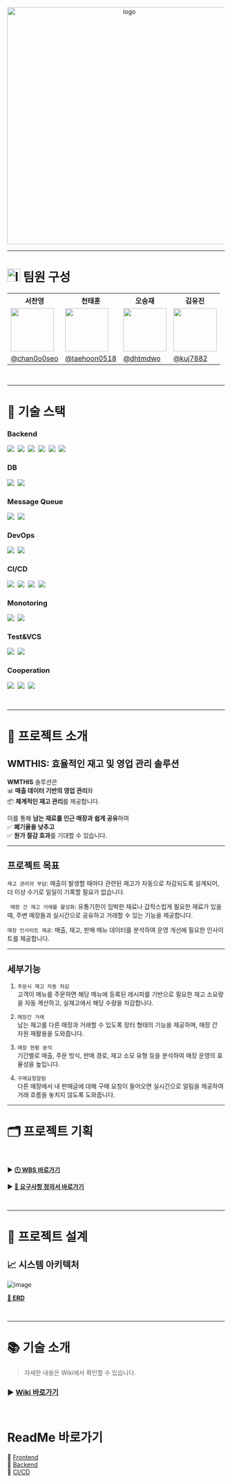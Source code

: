 <div align="center">
  <img src="./readme-images/icon.png" alt="logo" width="550">
</div>

 ---

# <img src="https://i.namu.wiki/i/i4lq7xgSiZoHNJFK7Zcon9-4AJtQMNsCoezqrOcBIgoIst9dfGMn863K0Qmru8prJDtUvOLHky_uuVwGqkuE6MhHGBwrLeMP7cc72-XSaHUdmz8r11xhxCo-pKesnUfavCgH9etSvzhKezlFQ37MIg.svg" alt="logo" width="30"> 팀원 구성

<div align="center">
  <table>
    <tr>
      <th>서찬영</th>
      <th>천태훈</th>
      <th>오승재</th>
      <th>김유진</th>
    </tr>
    <tr>
      <td><img src="./readme-images/no.webp" width="100" height="100"/></td>
       <td><img src="./readme-images/honoka.webp" width="100" height="100"/></td>
       <td><img src="./readme-images/ni.webp" width="100" height="100"/></td>
       <td><img src="./readme-images/eri.webp" width="100" height="100"/></td>
    </tr>
    <tr>
      <td><a href="https://github.com/chan0o0seo">@chan0o0seo</a></td>
      <td><a href="https://github.com/taehoon0518">@taehoon0518</a></td>
      <td><a href="https://github.com/dhtmdwo">@dhtmdwo</a></td>
      <td><a href="https://github.com/kuj7882">@kuj7882</a></td>
    </tr>
  </table>
</div>

<br>

---

# 🔧 기술 스택

### Backend


<img src="https://img.shields.io/badge/SpringBatch-%236DB33F?style=&logo=spring">&nbsp;
<img src="https://img.shields.io/badge/Java-%23ED8B00?logo=openjdk&logoColor=white">&nbsp;
<img src="https://img.shields.io/badge/SpringBoot-%236DB33F?logo=springboot&logoColor=white">&nbsp;
<img src="https://img.shields.io/badge/SpringSecurity-%236DB33F?logo=springsecurity&logoColor=white">&nbsp;
<img src="https://img.shields.io/badge/Gradle-%2302306C?logo=gradle&logoColor=white">&nbsp;
<img src="https://img.shields.io/badge/JWT-%23000000?logo=jsonwebtokens&logoColor=white">&nbsp;


### DB


<img src="https://img.shields.io/badge/Redis-%23DC382D?logo=redis&logoColor=white">&nbsp;
<img src="https://img.shields.io/badge/MariaDB-%23003545?logo=mariadb&logoColor=white">&nbsp;

### Message Queue

<img src="https://img.shields.io/badge/Kafka-%2300111C?logo=apachekafka&logoColor=white">&nbsp;
<img src="https://img.shields.io/badge/ZooKeeper-%236C3A1D?logo=apache&logoColor=white">&nbsp;

### DevOps


<img src="https://img.shields.io/badge/Ansible-%23000000?logo=ansible&logoColor=white">&nbsp;
<img src="https://img.shields.io/badge/Helm-%230074C1?logo=helm&logoColor=white">&nbsp;

### CI/CD

<img src="https://img.shields.io/badge/Kubernetes-%23326CE5?logo=kubernetes&logoColor=white">&nbsp;
<img src="https://img.shields.io/badge/Docker-002260?style=flat&logo=docker&logoColor=white">&nbsp;
<img src="https://img.shields.io/badge/Jenkins-CF4045?style=flat&logo=jenkins&logoColor=white">&nbsp;
<img src="https://img.shields.io/badge/GitHub%20Webhook-%23181717?logo=github&logoColor=white">&nbsp;

### Monotoring

<img src="https://img.shields.io/badge/Grafana-F46800?style=flat&logo=Grafana&logoColor=white">&nbsp;
<img src="https://img.shields.io/badge/Prometheus-E6522C?style=flat&logo=Prometheus&logoColor=white">&nbsp;

### Test&VCS

<img src="https://img.shields.io/badge/Locust-%23000000?logo=python&logoColor=white">&nbsp;
<img src="https://img.shields.io/badge/Git-F05032?style=flat&logo=git&logoColor=white">&nbsp;

### Cooperation

<img src="https://img.shields.io/badge/GitHub-181717?style=flat&logo=github&logoColor=white">&nbsp;
<img src="https://img.shields.io/badge/Discord-5865F2?style=flat&logo=Discord&logoColor=white">&nbsp;
<img src="https://img.shields.io/badge/Figma-F24E1E?style=flat&logo=Figma&logoColor=white">&nbsp;

<br>

---

# 🔮 프로젝트 소개

## **WMTHIS: 효율적인 재고 및 영업 관리 솔루션**

**WMTHIS** 솔루션은  
📊 **매출 데이터 기반의 영업 관리**와  
📦 **체계적인 재고 관리**를 제공합니다.

이를 통해 **남는 재료를 인근 매장과 쉽게 공유**하여  
✅ **폐기율을 낮추고**  
✅ **원가 절감 효과**를 기대할 수 있습니다.

---

## **프로젝트 목표**

```재고 관리의 부담```: 매출이 발생할 때마다 관련된 재고가 자동으로 차감되도록 설계되어,
더 이상 수기로 일일이 기록할 필요가 없습니다.

``` 매장 간 재고 거래를 활성화```: 유통기한이 임박한 재료나
갑작스럽게 필요한 재료가 있을 때,
주변 매장들과 실시간으로 공유하고 거래할 수 있는 기능을 제공합니다.

```매장 인사이트 제공```: 매출, 재고, 판매 메뉴 데이터를 분석하여
운영 개선에 필요한 인사이트를 제공합니다.


---

## **세부기능**

1. ```주문시 재고 자동 차감``` <br>
   고객이 메뉴를 주문하면 해당 메뉴에 등록된 레시피를 기반으로 필요한 재고 소요량을 자동 계산하고, 실재고에서 해당 수량을 차감합니다.

1. ```매장간 거래``` <br> 남는 재고를 다른 매장과 거래할 수 있도록 장터 형태의 기능을 제공하며, 매장 간 자원 재활용을 도와줍니다.

1. ```매장 현황 분석``` <br> 기간별로 매출, 주문 방식, 판매 경로, 재고 소모 유형 등을 분석하여 매장 운영의 효율성을 높입니다.

1. ```구매요청알림``` <br> 다른 매장에서 내 판매글에 대해 구매 요청이 들어오면 실시간으로 알림을 제공하여 거래 흐름을 놓치지 않도록 도와줍니다.


---

# 🗂️ 프로젝트 기획

<br>

▶ [**🕙 WBS 바로가기**](https://docs.google.com/spreadsheets/d/1LdWS6icJXQ0v-Flu6HQHA01YwZ88RcX8zlemLsZBi1U/edit?gid=0#gid=0)

▶ [**📑 요구사항 정의서 바로가기**](https://docs.google.com/spreadsheets/d/16wSc1cXDfdekU2iw4pQBwFMDCW2UYdl9KT6ui1QOgOY/edit?gid=0#gid=0)

<br>

---

# 📜 프로젝트 설계

## **📈 시스템 아키텍처**
![image](https://github.com/user-attachments/assets/d4070810-f5ea-48a7-a58e-ba47aa74d8de)


[**🎨 ERD**](https://www.erdcloud.com/d/gaWyQgoD7gXc2LNvG)


<br>

---

# 📚 기술 소개

> 자세한 내용은 Wiki에서 확인할 수 있습니다.

### ▶ [**Wiki 바로가기**](https://github.com/beyond-sw-camp/be12-fin-5verdose-WMTHIS-BE/wiki)

<br>

# ReadMe 바로가기

🔗 [Frontend](https://github.com/beyond-sw-camp/be12-fin-5verdose-WMTHIS-FE/blob/main/README.md) <br>
🔗 [Backend](https://github.com/beyond-sw-camp/be12-fin-5verdose-WMTHIS-BE/blob/main/README.md) <br>
🔗 [CI/CD](https://github.com/beyond-sw-camp/be12-fin-5verdose-WMTHIS-BE/tree/main/cicd/README.md) <br>
